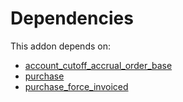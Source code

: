 # Dependencies

This addon depends on:

- [account_cutoff_accrual_order_base](https://github.com/bringout/oca-technical)
- [purchase](https://github.com/bringout/oca-ocb-core/tree/b3e6fb998e53b9eb1bc9669d992017616c2bd7b3/odoo-bringout-oca-ocb-purchase)
- [purchase_force_invoiced](https://github.com/bringout/oca-workflow-process)
